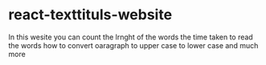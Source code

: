 # react-texttituls-website
In this wesite you can count the lrnght of the words the time taken to read the words how to convert oaragraph to upper case to lower case and much more
